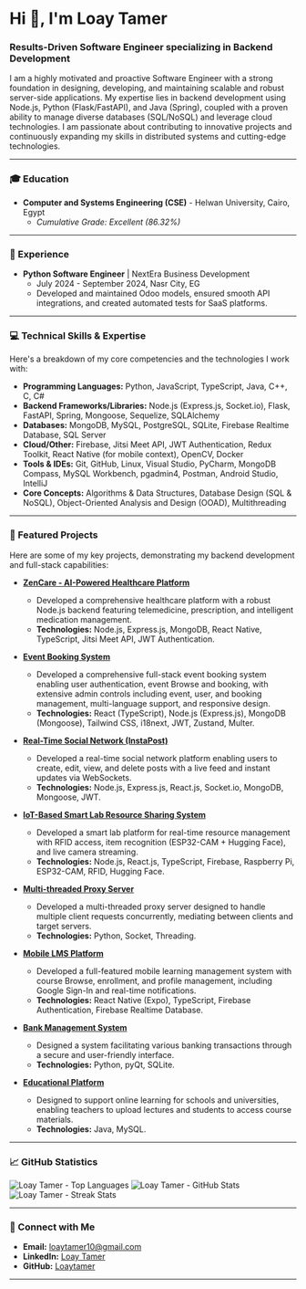 # Hi 👋, I'm Loay Tamer

### **Results-Driven Software Engineer specializing in Backend Development**

I am a highly motivated and proactive Software Engineer with a strong foundation in designing, developing, and maintaining scalable and robust server-side applications. My expertise lies in backend development using Node.js, Python (Flask/FastAPI), and Java (Spring), coupled with a proven ability to manage diverse databases (SQL/NoSQL) and leverage cloud technologies. I am passionate about contributing to innovative projects and continuously expanding my skills in distributed systems and cutting-edge technologies.

---

### 🎓 Education

* **Computer and Systems Engineering (CSE)** - Helwan University, Cairo, Egypt
    * *Cumulative Grade: Excellent (86.32%)*

---

### 💼 Experience

* **Python Software Engineer** | NextEra Business Development
    * July 2024 - September 2024, Nasr City, EG
    * Developed and maintained Odoo models, ensured smooth API integrations, and created automated tests for SaaS platforms.

---

### 💻 Technical Skills & Expertise

Here's a breakdown of my core competencies and the technologies I work with:

* **Programming Languages:** Python, JavaScript, TypeScript, Java, C++, C, C#
* **Backend Frameworks/Libraries:** Node.js (Express.js, Socket.io), Flask, FastAPI, Spring, Mongoose, Sequelize, SQLAlchemy
* **Databases:** MongoDB, MySQL, PostgreSQL, SQLite, Firebase Realtime Database, SQL Server
* **Cloud/Other:** Firebase, Jitsi Meet API, JWT Authentication, Redux Toolkit, React Native (for mobile context), OpenCV, Docker
* **Tools & IDEs:** Git, GitHub, Linux, Visual Studio, PyCharm, MongoDB Compass, MySQL Workbench, pgadmin4, Postman, Android Studio, IntelliJ
* **Core Concepts:** Algorithms & Data Structures, Database Design (SQL & NoSQL), Object-Oriented Analysis and Design (OOAD), Multithreading

---

### 🚀 Featured Projects

Here are some of my key projects, demonstrating my backend development and full-stack capabilities:

* **[ZenCare - AI-Powered Healthcare Platform](https://github.com/Loaytamer/Zencare-AI-Powered-Healthcare-Platform)**
    * Developed a comprehensive healthcare platform with a robust Node.js backend featuring telemedicine, prescription, and intelligent medication management.
    * **Technologies:** Node.js, Express.js, MongoDB, React Native, TypeScript, Jitsi Meet API, JWT Authentication.

* **[Event Booking System](YOUR_EVENT_BOOKING_SYSTEM_GITHUB_LINK_HERE)**
    * Developed a comprehensive full-stack event booking system enabling user authentication, event Browse and booking, with extensive admin controls including event, user, and booking management, multi-language support, and responsive design.
    * **Technologies:** React (TypeScript), Node.js (Express.js), MongoDB (Mongoose), Tailwind CSS, i18next, JWT, Zustand, Multer.

* **[Real-Time Social Network (InstaPost)](https://github.com/Loaytamer/InstaPost)**
    * Developed a real-time social network platform enabling users to create, edit, view, and delete posts with a live feed and instant updates via WebSockets.
    * **Technologies:** Node.js, Express.js, React.js, Socket.io, MongoDB, Mongoose, JWT.

* **[IoT-Based Smart Lab Resource Sharing System](https://github.com/Loaytamer/Smart-Lab-Resource-Sharing-System)**
    * Developed a smart lab platform for real-time resource management with RFID access, item recognition (ESP32-CAM + Hugging Face), and live camera streaming.
    * **Technologies:** Node.js, React.js, TypeScript, Firebase, Raspberry Pi, ESP32-CAM, RFID, Hugging Face.

* **[Multi-threaded Proxy Server](https://github.com/Loaytamer/Multi-threaded-Proxy-Server)**
    * Developed a multi-threaded proxy server designed to handle multiple client requests concurrently, mediating between clients and target servers.
    * **Technologies:** Python, Socket, Threading.

* **[Mobile LMS Platform](https://github.com/Loaytamer/Mobile-LMS-Platform)**
    * Developed a full-featured mobile learning management system with course Browse, enrollment, and profile management, including Google Sign-In and real-time notifications.
    * **Technologies:** React Native (Expo), TypeScript, Firebase Authentication, Firebase Realtime Database.

* **[Bank Management System](https://github.com/Loaytamer/Bank-Management-System)**
    * Designed a system facilitating various banking transactions through a secure and user-friendly interface.
    * **Technologies:** Python, pyQt, SQLite.

* **[Educational Platform](https://github.com/Loaytamer/Educational-Platform)**
    * Designed to support online learning for schools and universities, enabling teachers to upload lectures and students to access course materials.
    * **Technologies:** Java, MySQL.

---

### 📈 GitHub Statistics

<p>
    <img src="https://github-readme-stats.vercel.app/api/top-langs?username=loaytamer&show_icons=true&locale=en&layout=compact" alt="Loay Tamer - Top Languages" />
    <img src="https://github-readme-stats.vercel.app/api?username=loaytamer&show_icons=true&locale=en" alt="Loay Tamer - GitHub Stats" />
    <img src="https://github-readme-streak-stats.herokuapp.com/?user=loaytamer&" alt="Loay Tamer - Streak Stats" />
</p>

---

### 🔗 Connect with Me

* **Email:** loaytamer10@gmail.com
* **LinkedIn:** [Loay Tamer](https://www.linkedin.com/in/loay-tamer)
* **GitHub:** [Loaytamer](https://github.com/Loaytamer)

---

